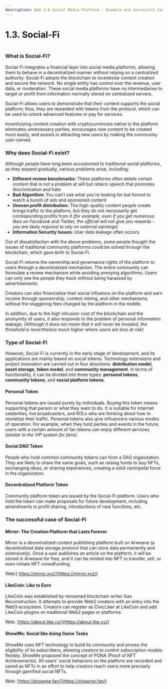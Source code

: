 ```yaml
---
description: Web 3.0 Social Media Platform - Example and Successful Case
---
```


# 1.3. Social-Fi

<figure><img src="../.gitbook/assets/image (6).png" alt=""><figcaption></figcaption></figure>

### What is Social-Fi?

Social-Fi integrates a financial layer into social media platforms, allowing them to behave in a decentralized manner without relying on a centralized authority. Social-Fi adopts the blockchain to incentivize content creation and secure the network. No single entity has control over the revenue, user data, or moderation. These social media platforms have no intermediaries to target or profit from information normally stored on centralized servers.

Social-Fi allows users to demonstrate that their content supports the social platform; thus, they are rewarded with tokens from the protocol, which can be used to unlock advanced features or pay for services.

Incentivizing content creation with cryptocurrencies native to the platform eliminates unnecessary parties, encourages new content to be created more easily, and assists in attracting new users by making the community user-owned.

### Why does Social-Fi exist?

Although people have long been accustomed to traditional social platforms, as they expand gradually, various problems arise, including:

* **Different review benchmarks:** These platforms often delete certain content that is not a problem at will but retains speech that promotes discrimination and hate
* **Bad Algorithm:** You can't see what you're looking for but forced to watch a bunch of ads and sponsored content
* **Uneven profit distribution:** The high-quality content people create brings traffic to the platform, but they do not necessarily get corresponding profits from it _(for example, even if you get numerous likes on Facebook and Twitter, the official will not give you rewards - you are likely required to rely on external earnings)_
* **Information Security Issues:** User data leakage often occurs.

Out of dissatisfaction with the above problems, some people thought the issues of traditional community platforms could be solved through the blockchain, which gave birth to Social-Fi.

Social-Fi returns the ownership and governance rights of the platform to users through a decentralized mechanism. The entire community can formulate a review mechanism while avoiding annoying algorithms. Users can only see the people they track without being harassed by advertisements.

Creators can also financialize their social influence on the platform and earn income through sponsorship, content mining, and other mechanisms, without the staggering fees charged by the platform in the middle.

In addition, due to the high intrusion cost of the blockchain and the anonymity of users, it also responds to the problem of personal information leakage. _(Although it does not mean that it will never be invaded, the threshold is nevertheless much higher where users are less at risk)_

### Type of Social-Fi

However, Social-Fi is currently in the early stage of development, and its applications are mainly based on social tokens. Technology extensions and project innovation are carried out in four directions: **distribution model**, **asset storage**, **token model**, and **community management**. In terms of functionality, it can be divided into three types: **personal tokens**, **community tokens**, and **social platform tokens**.

#### Personal Token

Personal tokens are issued purely by individuals. Buying this token means supporting that person or what they want to do. It is suitable for Internet celebrities, live broadcasters, and KOLs who are thinking about how to monetize their traffic. Personal tokens also give influencers various modes of operation. For example, when they hold parties and events in the future, users with a certain amount of fan tokens can enjoy different services _(similar to the VIP system for fans)_.

#### Social DAO Token

People who hold common community tokens can form a DAO organization. They are likely to share the same goals, such as raising funds to buy NFTs, exchanging ideas, or sharing experiences, creating a solid centripetal force in the organization.

#### Decentralized Platform Token

Community platform token are issued by the Social-Fi platform. Users who hold the token can make proposals for future development, including amendments to profit sharing, introductions of new functions, etc.

### The successful case of Social-Fi

#### Mirror: The Creation Platform that Lasts Forever

Mirror is a decentralized content publishing platform built on Arweave (a decentralized data storage protocol that can store data permanently and extensively). Once a user publishes an article on the platform, it will be stored in Arweave for free, and it can be minted into NFT to transfer, sell, or even initiate NFT crowdfunding.

Web:[ https://mirror.xyz/](https://mirror.xyz/)

#### LikeCoin: Like to Earn

LikeCoin was established by renowned blockchain writer Gao Reconstruction. It attempts to provide Web2 creators with an entry into the Web3 ecosystem. Creators can register as CivicLiker at LikeCoin and add LikeCoin plugins on traditional Web2 pages or platforms.

Web: [https://about.like.co/](https://about.like.co/)

#### ShowMe: Social like doing Game Tasks

ShowMe uses NFT technology to build its community and proves the eligibility of its subscribers, allowing creators to control subscription models flexibly. ShowMe proposed the concept of PONA (Proof of NFT Achievements). All users' social behaviors on the platform are recorded and saved as NFTs in an effort to help creators reach users more precisely through gamified social NFTs.

Web: [https://showme.fan/](https://showme.fan/)

